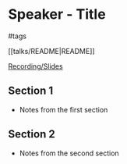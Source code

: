 # Speaker - Title

#tags

[[talks/README|README]]

[Recording/Slides](https://www.youtube.com/)

## Section 1

- Notes from the first section

## Section 2

- Notes from the second section
